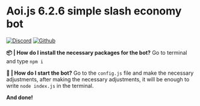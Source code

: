 # Aoi.js 6.2.6 simple slash economy bot

[![Discord](https://img.shields.io/badge/Discord-%235865F2.svg?style=for-the-badge&logo=discord&logoColor=white)](https://discord.gg/nsmrMVj26k) [![Github](https://img.shields.io/badge/github-%23121011.svg?style=for-the-badge&logo=github&logoColor=white)](https://github.com/Aquademon/Aoi.js-6.2.6-Simple-Slash-Economy-Bot/)

**📦 | How do I install the necessary packages for the bot?**
Go to terminal and type `npm i`

**🚀 | How do I start the bot?**
Go to the `config.js` file and make the necessary adjustments, after making the necessary adjustments, it will be enough to write `node index.js` in the terminal.

**And done!**
